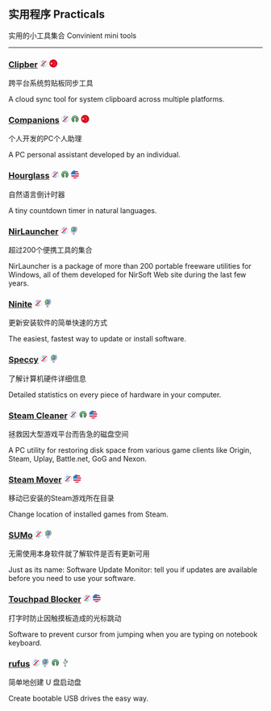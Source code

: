 ## 实用程序   Practicals

实用的小工具集合   Convinient mini tools

---

### [Clipber](http://clipber.com/clipber/) ![](/assets/图片2.png) ![](/assets/china.png)

跨平台系统剪贴板同步工具

A cloud sync tool for system clipboard across multiple platforms.

### [Companions](http://www.jackeriss.com/companions.htm) ![](/assets/图片2.png) ![](/assets/open-source-icon.png) ![](/assets/china.png)

个人开发的PC个人助理

A PC personal assistant developed by an individual.

### [Hourglass](https://chris.dziemborowicz.com/apps/hourglass/) ![](/assets/图片2.png) ![](/assets/open-source-icon.png) ![](/assets/united-states.png)

自然语言倒计时器

A tiny  countdown timer in natural languages.

### [NirLauncher](http://launcher.nirsoft.net/) ![](/assets/图片2.png) ![](/assets/earth-globe.png)

超过200个便携工具的集合

NirLauncher is a package of more than 200 portable freeware utilities for Windows, all of them developed for NirSoft Web site during the last few years.

### [Ninite](https://ninite.com/) ![](/assets/图片2.png) ![](/assets/earth-globe.png)

更新安装软件的简单快速的方式

The easiest, fastest way to update or install software.

### [Speccy](https://www.piriform.com/speccy) ![](/assets/图片2.png) ![](/assets/earth-globe.png)

了解计算机硬件详细信息

Detailed statistics on every piece of hardware in your computer.

### [Steam Cleaner](https://github.com/Codeusa/SteamCleaner) ![](/assets/图片2.png) ![](/assets/open-source-icon.png) ![](/assets/united-states.png)

拯救因大型游戏平台而告急的磁盘空间

A PC utility for restoring disk space from various game clients like Origin, Steam, Uplay, Battle.net, GoG and Nexon.

### [Steam Mover](http://www.traynier.com/software/steammover) ![](/assets/图片2.png) ![](/assets/united-states.png)

移动已安装的Steam游戏所在目录

Change location of installed games from Steam.

### [SUMo](http://www.kcsoftwares.com/?sumo) ![](/assets/图片2.png) ![](/assets/earth-globe.png)

无需使用本身软件就了解软件是否有更新可用

Just as its name: Software Update Monitor: tell you if updates are available before you need to use your software.

### [Touchpad Blocker](http://touchpad-blocker.com/) ![](/assets/图片2.png) ![](/assets/united-states.png)

打字时防止因触摸板造成的光标跳动

Software to prevent cursor from jumping when you are typing on notebook keyboard.

### [rufus](http://rufus.akeo.ie/) ![](/assets/图片2.png) ![](/assets/earth-globe.png) ![](/assets/open-source-icon.png) ![](/assets/usb.png)

简单地创建 U 盘启动盘

Create bootable USB drives the easy way.

